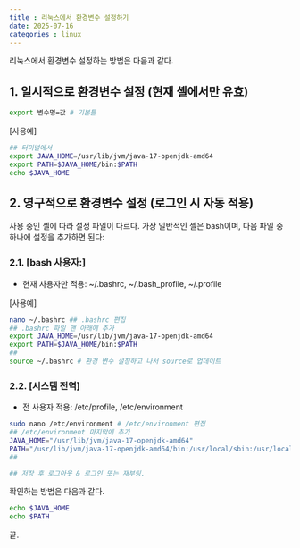 ```yaml
---
title : 리눅스에서 환경변수 설정하기
date: 2025-07-16
categories : linux
---
```


리눅스에서 환경변수 설정하는 방법은 다음과 같다.

## 1. 일시적으로 환경변수 설정 (현재 셸에서만 유효)

```bash
export 변수명=값 # 기본틀
```

[사용예]

```bash
## 터미널에서
export JAVA_HOME=/usr/lib/jvm/java-17-openjdk-amd64
export PATH=$JAVA_HOME/bin:$PATH
echo $JAVA_HOME
```

## 2. 영구적으로 환경변수 설정 (로그인 시 자동 적용)

사용 중인 셸에 따라 설정 파일이 다르다. 가장 일반적인 셸은 bash이며, 다음 파일 중 하나에 설정을 추가하면 된다:

### 2.1. [bash 사용자:]

- 현재 사용자만 적용: ~/.bashrc, ~/.bash_profile, ~/.profile

[사용예]

```bash
nano ~/.bashrc ## .bashrc 편집
## .bashrc 파일 맨 아래에 추가 
export JAVA_HOME=/usr/lib/jvm/java-17-openjdk-amd64
export PATH=$JAVA_HOME/bin:$PATH
##
source ~/.bashrc # 환경 변수 설정하고 나서 source로 업데이트
```

### 2.2. [시스템 전역]

- 전 사용자 적용: /etc/profile, /etc/environment

```bash
sudo nano /etc/environment # /etc/environment 편집
## /etc/environment 마지막에 추가
JAVA_HOME="/usr/lib/jvm/java-17-openjdk-amd64"
PATH="/usr/lib/jvm/java-17-openjdk-amd64/bin:/usr/local/sbin:/usr/local/bin:/usr/sbin:/usr/bin:/sbin:/bin"
##

## 저장 후 로그아웃 & 로그인 또는 재부팅.
```

확인하는 방법은 다음과 같다.

```bash
echo $JAVA_HOME
echo $PATH
```

끝.